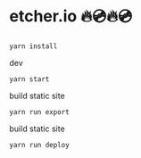 # etcher.io 🔥💿🔥💿

```
yarn install
```

dev
```
yarn start
```

build static site
```
yarn run export
```

build static site
```
yarn run deploy
```


